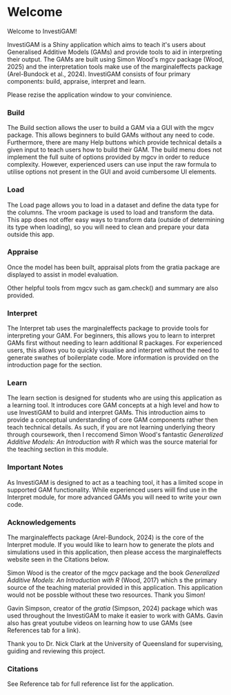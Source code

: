 # Welcome

Welcome to InvestiGAM!

InvestiGAM is a Shiny application which aims to teach it's users about Generalised Additive Models (GAMs) and provide tools to aid in interpreting their output. The GAMs are built using Simon Wood's mgcv package (Wood, 2025) and the interpretation tools make use of the marginaleffects package (Arel-Bundock et al., 2024). InvestiGAM consists of four primary components: build, appraise, interpret and learn.

Please rezise the application window to your convinience.

### Build

The Build section allows the user to build a GAM via a GUI with the mgcv package. This allows beginners to build GAMs without any need to code. Furthermore, there are many Help buttons which provide technical details a given input to teach users how to build their GAM. The build menu does not implement the full suite of options provided by mgcv in order to reduce complexity. However, experienced users can use input the raw formula to utilise options not present in the GUI and avoid cumbersome UI elements.

### Load

The Load page allows you to load in a dataset and define the data type for the columns. The vroom package is used to load and transform the data. This app does not offer easy ways to transform data (outside of determining its type when loading), so you will need to clean and prepare your data outside this app.

### Appraise

Once the model has been built, appraisal plots from the gratia package are displayed to assist in model evaluation. 

Other helpful tools from mgcv such as gam.check() and summary are also provided.

### Interpret

The Interpret tab uses the marginaleffects package to provide tools for interpreting your GAM. For beginners, this allows you to learn to interpret GAMs first without needing to learn additional R packages. For experienced users, this allows you to quickly visualise and interpret without the need to generate swathes of boilerplate code. More information is provided on the introduction page for the section.

### Learn

The learn section is designed for students who are using this application as a learning tool. It introduces core GAM concepts at a high level and how to use InvestiGAM to build and interpret GAMs. This introduction aims to provide a conceptual understanding of core GAM components rather then teach technical details. As such, if you are not learning underlying theory through coursework, then I reccomend Simon Wood's fantastic _Generalized Additive Models: An Introduction with R_ which was the source material for the teaching section in this module.

### Important Notes

As InvestiGAM is designed to act as a teaching tool, it has a limited scope in supported GAM functionality. While experienced users wiill find use in the Interpret module, for more advanced GAMs you will need to write your own code.

### Acknowledgements


The marginaleffects package (Arel-Bundock, 2024) is the core of the Interpret module. If you would like to learn how to generate the plots and simulations used in this application, then please access the marginaleffects website seen in the Citations below.

Simon Wood is the creator of the mgcv package and the book  _Generalized Additive Models: An Introduction with R_ (Wood, 2017) which s the primary source of the teaching material provided in this application. This application would not be possble without these two resources. Thank you Simon!

Gavin Simpson, creator of the _gratia_ (Simpson, 2024) package which was used throughout the InvestiGAM to make it easier to work with GAMs. Gavin also has great youtube videos on learning how to use GAMs (see References tab for a link).

Thank you to Dr. Nick Clark at the University of Queensland for supervising, guiding and reviewing this project.

### Citations

See Reference tab for full reference list for the application.
